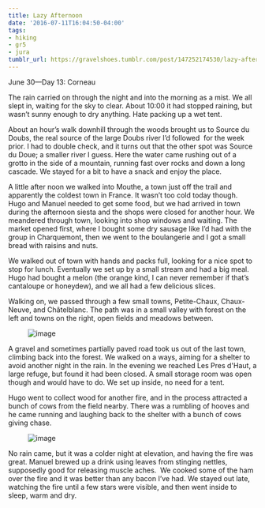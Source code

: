 ```yaml
---
title: Lazy Afternoon
date: '2016-07-11T16:04:50-04:00'
tags:
- hiking
- gr5
- jura
tumblr_url: https://gravelshoes.tumblr.com/post/147252174530/lazy-afternoon
---
```

June 30—Day 13: Corneau

The rain carried on through the night and into the morning as a mist. We all slept in, waiting for the sky to clear. About 10:00 it had stopped raining, but wasn’t sunny enough to dry anything. Hate packing up a wet tent.

About an hour’s walk downhill through the woods brought us to Source du Doubs, the real source of the large Doubs river I’d followed &nbsp;for the week prior. I had to double check, and it turns out that the other spot was Source du Doue; a smaller river I guess. Here the water came rushing out of a grotto in the side of a mountain, running fast over rocks and down a long cascade. We stayed for a bit to have a snack and enjoy the place.

A little after noon we walked into Mouthe, a town just off the trail and apparently the coldest town in France. It wasn’t too cold today though. Hugo and Manuel needed to get some food, but we had arrived in town during the afternoon siesta and the shops were closed for another hour. We meandered through town, looking into shop windows and waiting. The market opened first, where I bought some dry sausage like I’d had with the group in Charquemont, then we went to the boulangerie and I got a small bread with raisins and nuts.

We walked out of town with hands and packs full, looking for a nice spot to stop for lunch. Eventually we set up by a small stream and had a big meal. Hugo had bought a melon (the orange kind, I can never remember if that’s cantaloupe or honeydew), and we all had a few delicious slices.

Walking on, we passed through a few small towns, Petite-Chaux, Chaux-Neuve, and Châtelblanc. The path was in a small valley with forest on the left and towns on the right, open fields and meadows between.

<figure data-orig-width="1776" data-orig-height="1184" class="tmblr-full"><img src="https://66.media.tumblr.com/b75dc1bc1ee804026904d5dd8e5605fb/tumblr_inline_o9uipwwBxH1uncvcw_540.jpg" alt="image" data-orig-width="1776" data-orig-height="1184"></figure>

A gravel and sometimes partially paved road took us out of the last town, climbing back into the forest. We walked on a ways, aiming for a shelter to avoid another night in the rain. In the evening we reached Les Pres d'Haut, a large refuge, but found it had been closed. A small storage room was open though and would have to do. We set up inside, no need for a tent.

Hugo went to collect wood for another fire, and in the process attracted a bunch of cows from the field nearby. There was a rumbling of hooves and he came running and laughing back to the shelter with a bunch of cows giving chase.

<figure data-orig-width="3264" data-orig-height="2448" class="tmblr-full"><img src="https://66.media.tumblr.com/6a0b063a8a4b2a7a1df231880aa5d899/tumblr_inline_o9uipoE37u1uncvcw_540.jpg" alt="image" data-orig-width="3264" data-orig-height="2448"></figure>

No rain came, but it was a colder night at elevation, and having the fire was great. Manuel brewed up a drink using leaves from stinging nettles, supposedly good for releasing muscle aches. &nbsp;We cooked some of the ham over the fire and it was better than any bacon I’ve had. We stayed out late, watching the fire until a few stars were visible, and then went inside to sleep, warm and dry.

